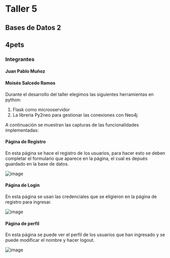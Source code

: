 # Taller 5
## Bases de Datos 2
## 4pets

### Integrantes

#### Juan Pablo Muñoz
#### Moisés Salcedo Ramos

Durante el desarrollo del taller elegimos las siguientes herramientas en python:

1. Flask como microoservidor
2. La libreria Py2neo para gestionar las conexiones con Neo4j

A continuación se muestran las capturas de las funcionalidades implementadas:

#### Página de Registro

En esta página se hace el registro de los usuarios, para hacer esto se deben completar el formulario que aparece en la página, el cual es depués guardado en la base de datos.

![image](https://user-images.githubusercontent.com/53981601/142347267-d3c82e97-02b3-4b18-8894-776f7780582f.png)

#### Página de Login

En esta página se usan las credenciales que se eligieron en la página de registro para ingresar.

![image](https://user-images.githubusercontent.com/53981601/142347485-bbe83b31-f652-45c8-bf3c-4b049a45b35c.png)

#### Página de perfil
En esta página se puede ver el perfil de los usuarios que han ingresado y se puede modificar el nombre y hacer logout.

![image](https://user-images.githubusercontent.com/53981601/142347592-f3756d8c-dbf6-49bf-a1d8-74a703272947.png)

